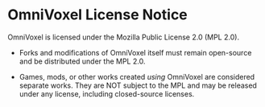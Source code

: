 OmniVoxel License Notice
========================

OmniVoxel is licensed under the Mozilla Public License 2.0 (MPL 2.0).

- Forks and modifications of OmniVoxel itself must remain open-source
  and be distributed under the MPL 2.0.

- Games, mods, or other works created *using* OmniVoxel are considered
  separate works. They are NOT subject to the MPL and may be released
  under any license, including closed-source licenses.